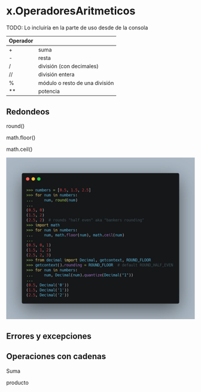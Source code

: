 # x.OperadoresAritmeticos

TODO: Lo incluiría en la parte de uso desde de la consola

|Operador||
|---|---
|+| suma
|-|resta
|/|división (con decimales)
|//|división entera
|%|módulo o resto de una división
|**|potencia


## Redondeos

round()

math.floor()

math.ceil()

![](./images/tiposRedondeos.jpeg)

## Errores y excepciones


## Operaciones con cadenas

Suma

producto